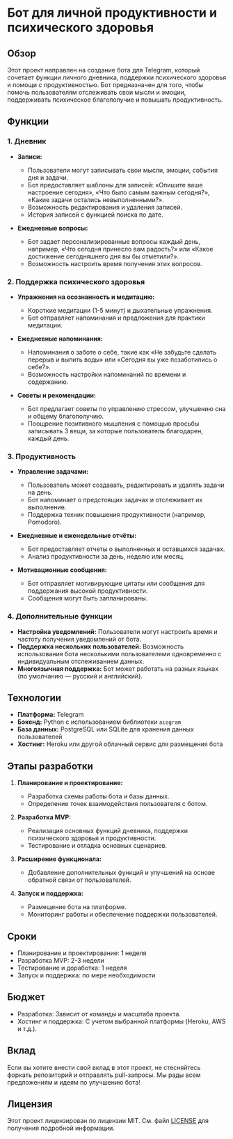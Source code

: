 # Бот для личной продуктивности и психического здоровья

## Обзор
Этот проект направлен на создание бота для Telegram, который сочетает функции личного дневника, поддержки психического здоровья и помощи с продуктивностью. Бот предназначен для того, чтобы помочь пользователям отслеживать свои мысли и эмоции, поддерживать психическое благополучие и повышать продуктивность.

## Функции

### 1. Дневник
- **Записи:**
  - Пользователи могут записывать свои мысли, эмоции, события дня и задачи.
  - Бот предоставляет шаблоны для записей: «Опишите ваше настроение сегодня», «Что было самым важным сегодня?», «Какие задачи остались невыполненными?».
  - Возможность редактирования и удаления записей.
  - История записей с функцией поиска по дате.

- **Ежедневные вопросы:**
  - Бот задает персонализированные вопросы каждый день, например, «Что сегодня принесло вам радость?» или «Какое достижение сегодняшнего дня вы бы отметили?».
  - Возможность настроить время получения этих вопросов.

### 2. Поддержка психического здоровья
- **Упражнения на осознанность и медитацию:**
  - Короткие медитации (1-5 минут) и дыхательные упражнения.
  - Бот отправляет напоминания и предложения для практики медитации.

- **Ежедневные напоминания:**
  - Напоминания о заботе о себе, такие как «Не забудьте сделать перерыв и выпить воды» или «Сегодня вы уже позаботились о себе?».
  - Возможность настройки напоминаний по времени и содержанию.

- **Советы и рекомендации:**
  - Бот предлагает советы по управлению стрессом, улучшению сна и общему благополучию.
  - Поощрение позитивного мышления с помощью просьбы записывать 3 вещи, за которые пользователь благодарен, каждый день.

### 3. Продуктивность
- **Управление задачами:**
  - Пользователь может создавать, редактировать и удалять задачи на день.
  - Бот напоминает о предстоящих задачах и отслеживает их выполнение.
  - Поддержка техник повышения продуктивности (например, Pomodoro).

- **Ежедневные и еженедельные отчёты:**
  - Бот предоставляет отчеты о выполненных и оставшихся задачах.
  - Анализ продуктивности за день, неделю или месяц.

- **Мотивационные сообщения:**
  - Бот отправляет мотивирующие цитаты или сообщения для поддержания высокой продуктивности.
  - Сообщения могут быть запланированы.

### 4. Дополнительные функции
- **Настройка уведомлений:** Пользователи могут настроить время и частоту получения уведомлений от бота.
- **Поддержка нескольких пользователей:** Возможность использования бота несколькими пользователями одновременно с индивидуальным отслеживанием данных.
- **Многоязычная поддержка:** Бот может работать на разных языках (по умолчанию — русский и английский).

## Технологии
- **Платформа:** Telegram
- **Бэкенд:** Python с использованием библиотеки `aiogram`
- **База данных:** PostgreSQL или SQLite для хранения данных пользователей
- **Хостинг:** Heroku или другой облачный сервис для размещения бота

## Этапы разработки
1. **Планирование и проектирование:**
   - Разработка схемы работы бота и базы данных.
   - Определение точек взаимодействия пользователя с ботом.

2. **Разработка MVP:**
   - Реализация основных функций дневника, поддержки психического здоровья и продуктивности.
   - Тестирование и отладка основных сценариев.

3. **Расширение функционала:**
   - Добавление дополнительных функций и улучшений на основе обратной связи от пользователей.

4. **Запуск и поддержка:**
   - Размещение бота на платформе.
   - Мониторинг работы и обеспечение поддержки пользователей.

## Сроки
- Планирование и проектирование: 1 неделя
- Разработка MVP: 2-3 недели
- Тестирование и доработка: 1 неделя
- Запуск и поддержка: по мере необходимости

## Бюджет
- Разработка: Зависит от команды и масштаба проекта.
- Хостинг и поддержка: С учетом выбранной платформы (Heroku, AWS и т.д.).

## Вклад
Если вы хотите внести свой вклад в этот проект, не стесняйтесь форкать репозиторий и отправлять pull-запросы. Мы рады всем предложениям и идеям по улучшению бота!

## Лицензия
Этот проект лицензирован по лицензии MIT. См. файл [LICENSE](LICENSE) для получения подробной информации.
